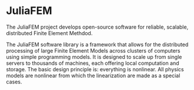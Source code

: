 # JuliaFEM 

The JuliaFEM project develops open-source software for reliable, scalable, distributed Finite Element Methdod.

The JuliaFEM software library is a framework that allows for the distributed processing of large Finite Element Models across clusters of computers using simple programming models. It is designed to scale up from single servers to thousands of machines, each offering local computation and storage. The basic design principle is: everything is nonlinear. All physics models are nonlinear from which the linearization are made as a special cases. 
